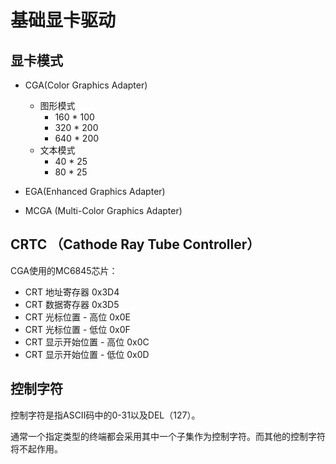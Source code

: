 # 基础显卡驱动

## 显卡模式

- CGA(Color Graphics Adapter)
    - 图形模式
        - 160 * 100
        - 320 * 200
        - 640 * 200
    - 文本模式
        - 40 * 25
        - 80 * 25

- EGA(Enhanced Graphics Adapter)
- MCGA (Multi-Color Graphics Adapter)

## CRTC （Cathode Ray Tube Controller）

CGA使用的MC6845芯片：
- CRT 地址寄存器 0x3D4
- CRT 数据寄存器 0x3D5
- CRT 光标位置 - 高位 0x0E
- CRT 光标位置 - 低位 0x0F
- CRT 显示开始位置 - 高位 0x0C
- CRT 显示开始位置 - 低位 0x0D

## 控制字符

控制字符是指ASCII码中的0-31以及DEL（127）。

通常一个指定类型的终端都会采用其中一个子集作为控制字符。而其他的控制字符将不起作用。